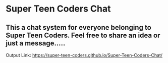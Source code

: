 # Super Teen Coders Chat
## This a chat system for everyone belonging to Super Teen Coders. Feel free to share an idea or just a message.....
Output Link: https://super-teen-coders.github.io/Super-Teen-Coders-Chat/
